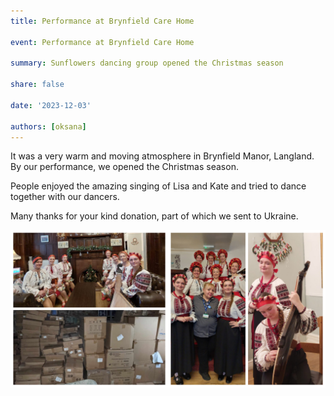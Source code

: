 ```yaml
---
title: Performance at Brynfield Care Home

event: Performance at Brynfield Care Home

summary: Sunflowers dancing group opened the Christmas season

share: false

date: '2023-12-03' 

authors: [oksana]
---
```


It was a very warm and moving atmosphere in Brynfield Manor, Langland. By our performance, we opened the Christmas season. 

People enjoyed the amazing singing of Lisa and Kate and tried to dance together with our dancers. 

Many thanks for your kind donation, part of which we sent to Ukraine.

<div style="margin-top: 0;"><img src="Langland-1.jpg" alt="Langland-1" width="50%" style="display: inline; margin-top: 0;"/><img src="Langland-2.jpg" alt="Langland-2" width="50%" style="display: inline; margin-top: 0;"/></div>

